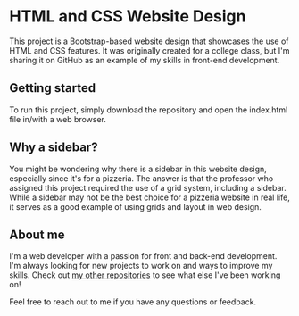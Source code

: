 
<body>
	<h1>HTML and CSS Website Design</h1>
	<p>This project is a Bootstrap-based website design that showcases the use of HTML and CSS features. It was originally created for a college class, but I'm sharing it on GitHub as an example of my skills in front-end development.</p>
	<h2>Getting started</h2>
	<p>To run this project, simply download the repository and open the index.html file in/with a web browser.</p>
	<h2>Why a sidebar?</h2>
	<p>You might be wondering why there is a sidebar in this website design, especially since it's for a pizzeria. The answer is that the professor who assigned this project required the use of a grid system, including a sidebar. While a sidebar may not be the best choice for a pizzeria website in real life, it serves as a good example of using grids and layout in web design.</p>
	<h2>About me</h2>
	<p>I'm a web developer with a passion for front and back-end development. I'm always looking for new projects to work on and ways to improve my skills. Check out <a href= 'https://github.com/MatheusFinatto'>my other repositories</a> to see what else I've been working on!</p>
	<p>Feel free to reach out to me if you have any questions or feedback.</p>
</body>
